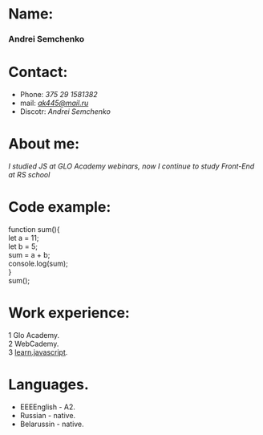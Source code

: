 # Name:  
### Andrei Semchenko  
# Contact:  
* Phone: *375 29 1581382*
* mail: *ak445@mail.ru*
* Discotr: *Andrei Semchenko*
# About me:  
*I studied JS at GLO Academy webinars, now I continue to study Front-End at RS 
school*  
# Code example:  
function sum(){  
let a = 11;  
let b = 5;  
 sum = a + b;  
 console.log(sum);  
}  
sum();  
# Work experience:  
1  Glo Academy.  
2  WebCademy.  
3  [learn.javascript](https://learn.javascript.ru).  
# Languages.  
* EEEEnglish - A2.  
* Russian - native.  
* Belarussin - native.  
